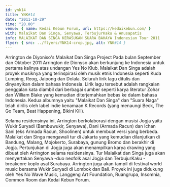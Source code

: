 ```yaml
---
id: ynk14
title: YNK#14
date: "2011-10-29"
time: "20.00"
venue: { name: Kedai Kebun Forum, url: https://kedaikebun.com/ }
with: Malaikat Dan Singa, Senyawa, TerbujurKaku & Anusapatis
info: MALAIKAT DAN SINGA KERASUKAN SUARA BAHAYA Indonesian Tour 2011
flyer: { src: ../flyers/YNK14-crop.jpg, alt: YNK#14 }
---
```


Arrington de Diyoniso's Malaikat Dan Singa Project
Pada bulan September dan Oktober 2011 Arrington de Dionyso akan berkunjung ke Indonesia untuk pertama kalinya atas undangan Yes No Klub. Malaikat Dan Singa adalah proyek musiknya yang terinspirasi oleh musik etnis Indonesia seperti Kuda Lumping, Reog, Jaipong dan Dolala. Seluruh lirik lagu ditulis dan dinyanyikan dalam bahasa Indonesia. Lirik lagu tersebut adalah rangkaian penggalan kata diambil dari berbagai sumber seperti karya literatur Zohar dan William Blake yang kemudian diterjemahkan bebas ke dalam bahasa Indonesia. Kedua albumnya yaitu "Malaikat Dan Singa" dan "Suara Naga" telah dirilis oleh label indie kenamaan K Records (yang menaungi Beck, The Go Team, Beat Happening, Bikini Kill).

Selama residensinya ini, Arrington berkolaborasi dengan musisi Jogja yaitu Wukir Suryadi (Bambuwukir, Senyawa), Dani (Armada Racun) dan Ichan Sani (eks Armada Racun, Shoolinen) untuk membuat versi yang berbeda. Malaikat dan Singa mengawali tur di Jakarta yang kemudian dilanjutkan di Bandung, Malang, Mojokerto, Surabaya, gunung Bromo dan berakhir di Jogja. Pertunjukan di Jogja juga akan menampilkan karya drawing yang dibuat oleh Arrington selama residensinya. Tur Malaikat dan Singa juga akan menyertakan Senyawa -duo neofolk asal Jogja dan TerbujurKaku -breakcore koplo asal Surabaya. Arrington juga akan tampil di festival world music bersama Wukir Suryadi di Lombok dan Bali. Proyek ini juga didukung oleh Yes No Wave Music, Langgeng Art Foundation, Ruangrupa, Insomnia, Common Room dan Kedai Kebun Forum.
